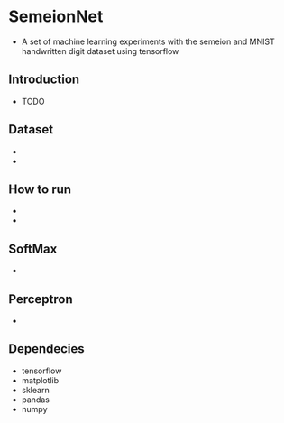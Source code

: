 # SemeionNet
 - A set of machine learning experiments with the semeion and MNIST handwritten digit dataset using  tensorflow

## Introduction
 - TODO

## Dataset
 - 
 - 

## How to run
 - 
 - 

## SoftMax
 - 

## Perceptron
 - 

## Dependecies
 - tensorflow
 - matplotlib
 - sklearn
 - pandas
 - numpy